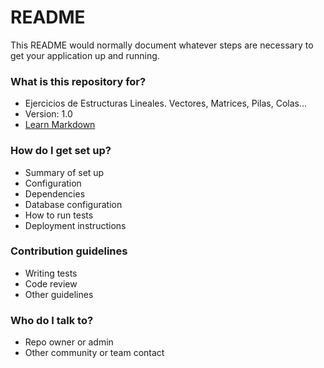 # README #

This README would normally document whatever steps are necessary to get your application up and running.

### What is this repository for? ###

* Ejercicios de Estructuras Lineales. Vectores, Matrices, Pilas, Colas...
* Version: 1.0
* [Learn Markdown](https://bitbucket.org/tutorials/markdowndemo)

### How do I get set up? ###

* Summary of set up
* Configuration
* Dependencies
* Database configuration
* How to run tests
* Deployment instructions

### Contribution guidelines ###

* Writing tests
* Code review
* Other guidelines

### Who do I talk to? ###

* Repo owner or admin
* Other community or team contact